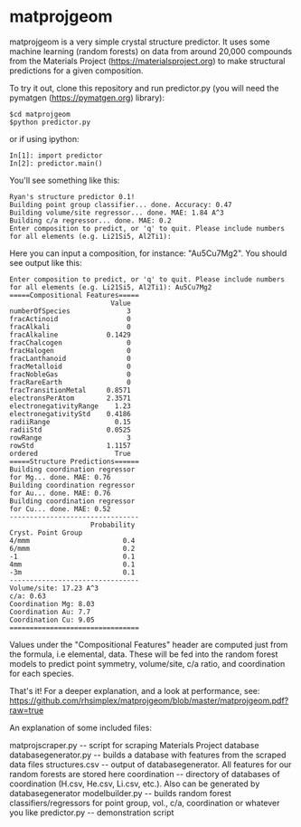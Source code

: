 matprojgeom
===========
matprojgeom is a very simple crystal structure predictor. It uses some machine learning (random forests) on data from around 20,000 compounds from the Materials Project (https://materialsproject.org) to make structural predictions for a given composition.

To try it out, clone this repository and run predictor.py (you will need the pymatgen (https://pymatgen.org) library):
```
$cd matprojgeom
$python predictor.py
```
or if using ipython:
```
In[1]: import predictor
In[2]: predictor.main()
```
You'll see something like this:
```
Ryan's structure predictor 0.1!
Building point group classifier... done. Accuracy: 0.47
Building volume/site regressor... done. MAE: 1.84 A^3
Building c/a regressor... done. MAE: 0.2
Enter composition to predict, or 'q' to quit. Please include numbers for all elements (e.g. Li21Si5, Al2Ti1): 
```
Here you can input a composition, for instance: "Au5Cu7Mg2". You should see output like this:

```
Enter composition to predict, or 'q' to quit. Please include numbers for all elements (e.g. Li21Si5, Al2Ti1): Au5Cu7Mg2
=====Compositional Features=====
                         Value
numberOfSpecies              3
fracActinoid                 0
fracAlkali                   0
fracAlkaline            0.1429
fracChalcogen                0
fracHalogen                  0
fracLanthanoid               0
fracMetalloid                0
fracNobleGas                 0
fracRareEarth                0
fracTransitionMetal     0.8571
electronsPerAtom        2.3571
electronegativityRange    1.23
electronegativityStd    0.4186
radiiRange                0.15
radiiStd                0.0525
rowRange                     3
rowStd                  1.1157
ordered                   True
=====Structure Predictions======
Building coordination regressor
for Mg... done. MAE: 0.76
Building coordination regressor
for Au... done. MAE: 0.76
Building coordination regressor
for Cu... done. MAE: 0.52
--------------------------------
                    Probability
Cryst. Point Group             
4/mmm                       0.4
6/mmm                       0.2
-1                          0.1
4mm                         0.1
-3m                         0.1
--------------------------------
Volume/site: 17.23 A^3
c/a: 0.63
Coordination Mg: 8.03
Coordination Au: 7.7
Coordination Cu: 9.05
================================
```
Values under the "Compositional Features" header are computed just from the formula, i.e elemental, data.  These will be fed into the random forest models to predict point symmetry, volume/site, c/a ratio, and coordination for each species.

That's it! For a deeper explanation, and a look at performance, see: https://github.com/rhsimplex/matprojgeom/blob/master/matprojgeom.pdf?raw=true  

An explanation of some included files:

matprojscraper.py -- script for scraping Materials Project database
databasegenerator.py -- builds a database with features from the scraped data files
structures.csv -- output of databasegenerator. All features for our random forests are stored here
coordination -- directory of databases of coordination (H.csv, He.csv, Li.csv, etc.). Also can be generated by databasegenerator
modelbuilder.py -- builds random forest classifiers/regressors for point group, vol., c/a, coordination or whatever you like
predictor.py -- demonstration script
